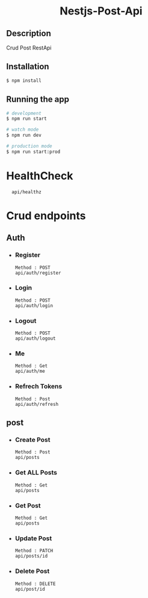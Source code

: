 <h1 align="center">
Nestjs-Post-Api 
</h1>


## Description
Crud Post RestApi 

## Installation

```bash
$ npm install
```

## Running the app

```bash
# development
$ npm run start

# watch mode
$ npm run dev

# production mode
$ npm run start:prod
```


# HealthCheck
      api/healthz



# Crud endpoints
## Auth
- ### Register
      Method : POST
      api/auth/register
- ### Login
      Method : POST
      api/auth/login
- ### Logout
      Method : POST
      api/auth/logout
- ### Me 
      Method : Get
      api/auth/me

- ### Refrech Tokens 
      Method : Post
      api/auth/refresh

## post
  - ### Create Post
        Method : Post
        api/posts 
  - ### Get ALL Posts 
        Method : Get
        api/posts
  - ### Get Post 
        Method : Get
        api/posts  
  - ### Update Post 
        Method : PATCH
        api/posts/id
  - ### Delete Post
        Method : DELETE
        api/post/id 